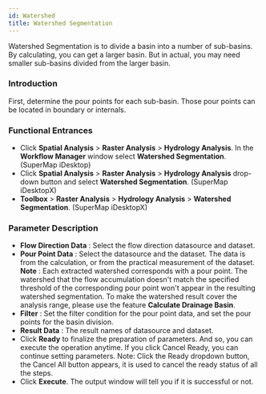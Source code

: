```yaml
---
id: Watershed
title: Watershed Segmentation
---
```

Watershed Segmentation is to divide a basin into a number of sub-basins. By calculating, you can get a larger basin. But in actual, you may need smaller sub-basins divided from the larger basin.

### Introduction

First, determine the pour points for each sub-basin. Those pour points can be located in boundary or internals.

### Functional Entrances

  * Click **Spatial Analysis** > **Raster Analysis** > **Hydrology Analysis**. In the **Workflow Manager** window select **Watershed Segmentation**. (SuperMap iDesktop)
  * Click **Spatial Analysis** > **Raster Analysis** > **Hydrology Analysis** drop-down button and select **Watershed Segmentation**. (SuperMap iDesktopX)
  * **Toolbox** > **Raster Analysis** > **Hydrology Analysis** > **Watershed Segmentation**. (SuperMap iDesktopX)

### Parameter Description

  * **Flow Direction Data** : Select the flow direction datasource and dataset.
  * **Pour Point Data** : Select the datasource and the dataset. The data is from the calculation, or from the practical measurement of the dataset. **Note** : Each extracted watershed corresponds with a pour point. The watershed that the flow accumulation doesn't match the specified threshold of the corresponding pour point won't appear in the resulting watershed segmentation. To make the watershed result cover the analysis range, please use the feature **Calculate Drainage Basin**.
  * **Filter** : Set the filter condition for the pour point data, and set the pour points for the basin division.
  * **Result Data** : The result names of datasource and dataset.
  * Click **Ready** to finalize the preparation of parameters. And so, you can execute the operation anytime. If you click Cancel Ready, you can continue setting parameters. Note: Click the Ready dropdown button, the Cancel All button appears, it is used to cancel the ready status of all the steps.
  * Click **Execute**. The output window will tell you if it is successful or not.

